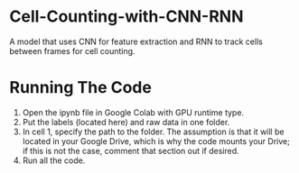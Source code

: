 # Cell-Counting-with-CNN-RNN
A model that uses CNN for feature extraction and RNN to track cells between frames for cell counting. 

# Running The Code
1. Open the ipynb file in Google Colab with GPU runtime type.
2. Put the labels (located here) and raw data in one folder.
2. In cell 1, specify the path to the folder. The assumption is that it will be located in your Google Drive, which is why the code mounts your Drive; if this is not the case, comment that section out if desired.  
3. Run all the code.
